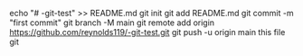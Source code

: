 echo "# -git-test" >> README.md
git init
git add README.md
git commit -m "first commit"
git branch -M main
git remote add origin https://github.com/reynolds119/-git-test.git
git push -u origin main
this file git
